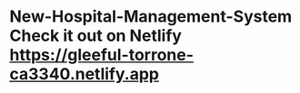 # New-Hospital-Management-System Check it out on Netlify https://gleeful-torrone-ca3340.netlify.app
